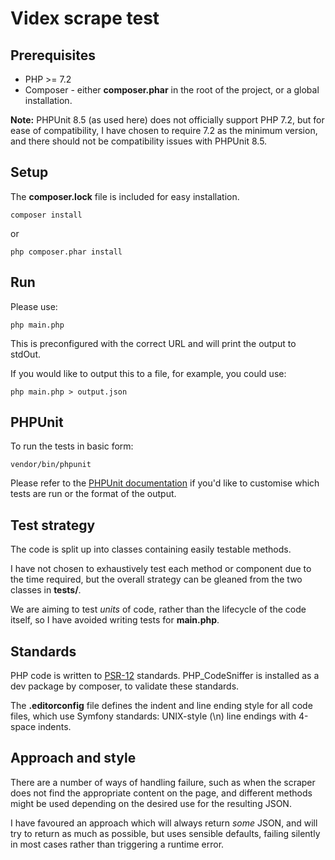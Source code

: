# Videx scrape test

## Prerequisites

* PHP >= 7.2
* Composer - either **composer.phar** in the root of the project, or a global installation.

**Note:** PHPUnit 8.5 (as used here) does not officially support PHP 7.2, but for ease of compatibility, I have chosen
to require 7.2 as the minimum version, and there should not be compatibility issues with PHPUnit 8.5.

## Setup

The **composer.lock** file is included for easy installation.

```composer install```

or

```php composer.phar install```

## Run

Please use:

```php main.php```

This is preconfigured with the correct URL and will print the output to stdOut.

If you would like to output this to a file, for example, you could use:

```php main.php > output.json```

## PHPUnit

To run the tests in basic form:

```vendor/bin/phpunit```

Please refer to the [PHPUnit documentation](https://phpunit.readthedocs.io/en/8.5/index.html) if you'd like to
customise which tests are run or the format of the output.

## Test strategy

The code is split up into classes containing easily testable methods.

I have not chosen to exhaustively test each method or component due to the time required, but the overall strategy can
be gleaned from the two classes in **tests/**.

We are aiming to test *units* of code, rather than the lifecycle of the code itself, so I have avoided writing tests for
**main.php**.

## Standards

PHP code is written to [PSR-12](https://www.php-fig.org/psr/psr-12/) standards. PHP_CodeSniffer is installed as a dev
package by composer, to validate these standards.

The **.editorconfig** file defines the indent and line ending style for all code files, which use Symfony standards:
UNIX-style (\n) line endings with 4-space indents.

## Approach and style

There are a number of ways of handling failure, such as when the scraper does not find the appropriate content on the
page, and different methods might be used depending on the desired use for the resulting JSON.

I have favoured an approach which will always return *some* JSON, and will try to return as much as possible, but uses
sensible defaults, failing silently in most cases rather than triggering a runtime error.
